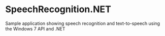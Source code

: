SpeechRecognition.NET
=====================

Sample application showing speech recognition and text-to-speech using the Windows 7 API and .NET